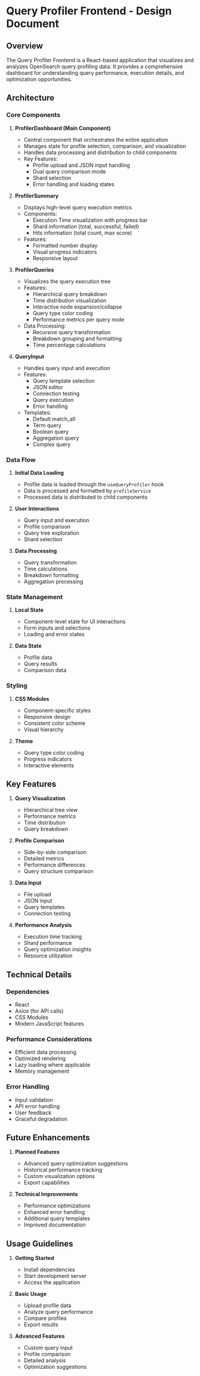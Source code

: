 # Query Profiler Frontend - Design Document

## Overview
The Query Profiler Frontend is a React-based application that visualizes and analyzes OpenSearch query profiling data. It provides a comprehensive dashboard for understanding query performance, execution details, and optimization opportunities.

## Architecture

### Core Components

1. **ProfilerDashboard (Main Component)**
   - Central component that orchestrates the entire application
   - Manages state for profile selection, comparison, and visualization
   - Handles data processing and distribution to child components
   - Key Features:
     - Profile upload and JSON input handling
     - Dual query comparison mode
     - Shard selection
     - Error handling and loading states

2. **ProfilerSummary**
   - Displays high-level query execution metrics
   - Components:
     - Execution Time visualization with progress bar
     - Shard information (total, successful, failed)
     - Hits information (total count, max score)
   - Features:
     - Formatted number display
     - Visual progress indicators
     - Responsive layout

3. **ProfilerQueries**
   - Visualizes the query execution tree
   - Features:
     - Hierarchical query breakdown
     - Time distribution visualization
     - Interactive node expansion/collapse
     - Query type color coding
     - Performance metrics per query node
   - Data Processing:
     - Recursive query transformation
     - Breakdown grouping and formatting
     - Time percentage calculations

4. **QueryInput**
   - Handles query input and execution
   - Features:
     - Query template selection
     - JSON editor
     - Connection testing
     - Query execution
     - Error handling
   - Templates:
     - Default match_all
     - Term query
     - Boolean query
     - Aggregation query
     - Complex query

### Data Flow

1. **Initial Data Loading**
   - Profile data is loaded through the `useQueryProfiler` hook
   - Data is processed and formatted by `profileService`
   - Processed data is distributed to child components

2. **User Interactions**
   - Query input and execution
   - Profile comparison
   - Query tree exploration
   - Shard selection

3. **Data Processing**
   - Query transformation
   - Time calculations
   - Breakdown formatting
   - Aggregation processing

### State Management

1. **Local State**
   - Component-level state for UI interactions
   - Form inputs and selections
   - Loading and error states

2. **Data State**
   - Profile data
   - Query results
   - Comparison data

### Styling

1. **CSS Modules**
   - Component-specific styles
   - Responsive design
   - Consistent color scheme
   - Visual hierarchy

2. **Theme**
   - Query type color coding
   - Progress indicators
   - Interactive elements

## Key Features

1. **Query Visualization**
   - Hierarchical tree view
   - Performance metrics
   - Time distribution
   - Query breakdown

2. **Profile Comparison**
   - Side-by-side comparison
   - Detailed metrics
   - Performance differences
   - Query structure comparison

3. **Data Input**
   - File upload
   - JSON input
   - Query templates
   - Connection testing

4. **Performance Analysis**
   - Execution time tracking
   - Shard performance
   - Query optimization insights
   - Resource utilization

## Technical Details

### Dependencies
- React
- Axios (for API calls)
- CSS Modules
- Modern JavaScript features

### Performance Considerations
- Efficient data processing
- Optimized rendering
- Lazy loading where applicable
- Memory management

### Error Handling
- Input validation
- API error handling
- User feedback
- Graceful degradation

## Future Enhancements

1. **Planned Features**
   - Advanced query optimization suggestions
   - Historical performance tracking
   - Custom visualization options
   - Export capabilities

2. **Technical Improvements**
   - Performance optimizations
   - Enhanced error handling
   - Additional query templates
   - Improved documentation

## Usage Guidelines

1. **Getting Started**
   - Install dependencies
   - Start development server
   - Access the application

2. **Basic Usage**
   - Upload profile data
   - Analyze query performance
   - Compare profiles
   - Export results

3. **Advanced Features**
   - Custom query input
   - Profile comparison
   - Detailed analysis
   - Optimization suggestions 